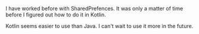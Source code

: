 I have worked before with SharedPrefences. It was only a matter of time before I figured out how to do it in Kotlin.

Kotlin seems easier to use than Java. I can't wait to use it more in the future.
